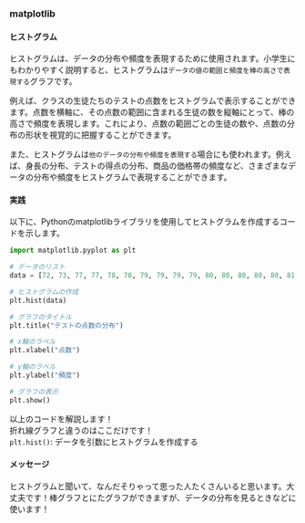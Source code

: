 ### matplotlib
#### ヒストグラム
ヒストグラムは、データの分布や頻度を表現するために使用されます。小学生にもわかりやすく説明すると、ヒストグラムは```データの値の範囲と頻度を棒の高さで表現する```グラフです。

例えば、クラスの生徒たちのテストの点数をヒストグラムで表示することができます。点数を横軸に、その点数の範囲に含まれる生徒の数を縦軸にとって、棒の高さで頻度を表現します。これにより、点数の範囲ごとの生徒の数や、点数の分布の形状を視覚的に把握することができます。

また、ヒストグラムは```他のデータの分布や頻度を表現する```場合にも使われます。例えば、身長の分布、テストの得点の分布、商品の価格帯の頻度など、さまざまなデータの分布や頻度をヒストグラムで表現することができます。

#### 実践
以下に、Pythonのmatplotlibライブラリを使用してヒストグラムを作成するコードを示します。
```python
import matplotlib.pyplot as plt

# データのリスト
data = [72, 73, 77, 77, 78, 78, 79, 79, 79, 79, 80, 80, 80, 80, 80, 81, 81, 81, 81, 81, 81, 82, 82, 82, 82, 83, 83, 83, 83, 83, 84, 84, 84, 84, 84, 84, 85, 85, 85, 85, 85, 86, 86, 86, 86, 87, 87, 87, 88, 88, 89, 89, 89, 89, 90, 90, 90, 90, 90, 90, 91, 91, 91, 92, 92, 92, 92, 92, 93, 93, 93, 93, 93, 94, 94, 94, 94, 95, 95, 95, 95, 96, 96, 96, 96, 97, 97, 97, 98, 98, 99, 99, 100]

# ヒストグラムの作成
plt.hist(data)

# グラフのタイトル
plt.title("テストの点数の分布")

# x軸のラベル
plt.xlabel("点数")

# y軸のラベル
plt.ylabel("頻度")

# グラフの表示
plt.show()
```
以上のコードを解説します！<br>
折れ線グラフと違うのはここだけです！<br>
```plt.hist()```: データを引数にヒストグラムを作成する

#### メッセージ
ヒストグラムと聞いて、なんだそりゃって思った人たくさんいると思います。大丈夫です！棒グラフとにたグラフができますが、データの分布を見るときなどに使います！
